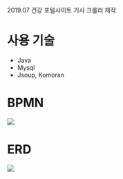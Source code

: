 2019.07 건강 포털사이트 기사 크롤러 제작

# 사용 기술
- Java
- Mysql
- Jsoup, Komoran

# BPMN
![](https://user-images.githubusercontent.com/26542094/95868107-de482600-0da4-11eb-90b7-20d676ebbc8b.png)

# ERD
![](https://user-images.githubusercontent.com/26542094/95868341-12bbe200-0da5-11eb-9709-0c9d280f0f7b.png)
